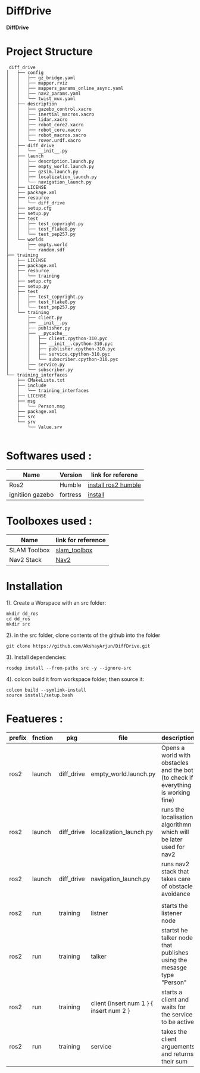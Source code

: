 # DiffDrive

**DiffDrive** 


# Project Structure
```
 diff_drive
│   ├── config
│   │   ├── gz_bridge.yaml
│   │   ├── mapper.rviz
│   │   ├── mappers_params_online_async.yaml
│   │   ├── nav2_params.yaml
│   │   └── twist_mux.yaml
│   ├── description
│   │   ├── gazebo_control.xacro
│   │   ├── inertial_macros.xacro
│   │   ├── lidar.xacro
│   │   ├── robot_core2.xacro
│   │   ├── robot_core.xacro
│   │   ├── robot_macros.xacro
│   │   └── rover.urdf.xacro
│   ├── diff_drive
│   │   └── __init__.py
│   ├── launch
│   │   ├── description.launch.py
│   │   ├── empty_world.launch.py
│   │   ├── gzsim.launch.py
│   │   ├── localization_launch.py
│   │   └── navigation_launch.py
│   ├── LICENSE
│   ├── package.xml
│   ├── resource
│   │   └── diff_drive
│   ├── setup.cfg
│   ├── setup.py
│   ├── test
│   │   ├── test_copyright.py
│   │   ├── test_flake8.py
│   │   └── test_pep257.py
│   └── worlds
│       ├── empty.world
│       └── random.sdf
├── training
│   ├── LICENSE
│   ├── package.xml
│   ├── resource
│   │   └── training
│   ├── setup.cfg
│   ├── setup.py
│   ├── test
│   │   ├── test_copyright.py
│   │   ├── test_flake8.py
│   │   └── test_pep257.py
│   └── training
│       ├── client.py
│       ├── __init__.py
│       ├── publisher.py
│       ├── __pycache__
│       │   ├── client.cpython-310.pyc
│       │   ├── __init__.cpython-310.pyc
│       │   ├── publisher.cpython-310.pyc
│       │   ├── service.cpython-310.pyc
│       │   └── subscriber.cpython-310.pyc
│       ├── service.py
│       └── subscriber.py
└── training_interfaces
    ├── CMakeLists.txt
    ├── include
    │   └── training_interfaces
    ├── LICENSE
    ├── msg
    │   └── Person.msg
    ├── package.xml
    ├── src
    └── srv
        └── Value.srv


```

# Softwares used  : 

| Name | Version | link for referene | 
|------|---------|-------------------|
| Ros2 | Humble | [install ros2 humble](https://docs.ros.org/en/humble/Installation.html) |
| ignitiion gazebo | fortress | [install](https://gazebosim.org/docs/fortress/install/) |

# Toolboxes used : 

| Name | link for reference | 
|------|--------------------|
| SLAM Toolbox | [slam_toolbox](https://github.com/SteveMacenski/slam_toolbox) |
| Nav2 Stack | [Nav2](https://roboticsbackend.com/ros2-nav2-generate-a-map-with-slam_toolbox/) |

# Installation

1). Create a Worspace with an src folder:

```
mkdir dd_ros
cd dd_ros
mkdir src 

```
2). in the src folder, clone contents of the github into the folder

```
git clone https://github.com/AkshayArjun/DiffDrive.git

```

3). Install dependencies: 

```
rosdep install --from-paths src -y --ignore-src
```

4). colcon build it from workspace folder, then source it: 

```
colcon build --symlink-install
source install/setup.bash

```

# Featueres : 

| prefix | fnction | pkg | file | description| 
|--------| ------- |-----|------|------------|
|ros2 | launch | diff_drive | empty_world.launch.py | Opens a world with obstacles and the bot (to check if everything is working fine) | 
| ros2 | launch | diff_drive | localization_launch.py | runs the localisation algorithmn which will be later used for nav2 | 
| ros2 | launch | diff_drive | navigation_launch.py | runs nav2 stack that takes care of obstacle avoidance | 
|||||
| ros2 | run | training | listner | starts the listener node | 
| ros2 | run | training | talker | startst he talker node that publishes using the mesasge type "Person" | 
| ros2 | run | training | client {insert num 1 } { insert num 2 } | starts a client and waits for the service to be active | 
| ros2 | run | training | service | takes the client arguements and returns their sum | 
